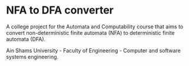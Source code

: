 # NFA to DFA converter
A college project for the Automata and Computability course that aims to convert non-deterministic finite automata (NFA) to deterministic finite automata (DFA).

Ain Shams University - Faculty of Engineering - Computer and software systems engineering.
